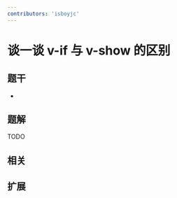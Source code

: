 ```yaml
---
contributors: 'isboyjc'
---
```


# 谈一谈 v-if 与 v-show 的区别

## 题干

- 



## 题解

<!-- ::: details 点我查看题解 -->

  TODO

<!-- ::: -->



## 相关



## 扩展
